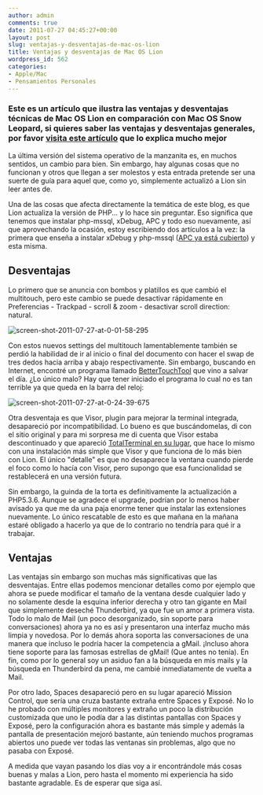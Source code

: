 ```yaml
---
author: admin
comments: true
date: 2011-07-27 04:45:27+00:00
layout: post
slug: ventajas-y-desventajas-de-mac-os-lion
title: Ventajas y desventajas de Mac OS Lion
wordpress_id: 562
categories:
- Apple/Mac
- Pensamientos Personales
---
```


### Este es un artículo que ilustra las ventajas y desventajas técnicas de Mac OS Lion en comparación con Mac OS Snow Leopard, si quieres saber las ventajas y desventajas generales, por favor [visita este artículo](http://blog.unreal4u.com/2012/03/deberia-comprarme-un-mac-o-pc/) que lo explica mucho mejor


La última versión del sistema operativo de la manzanita es, en muchos sentidos, un cambio para bien. Sin embargo, hay algunas cosas que no funcionan y otros que llegan a ser molestos y esta entrada pretende ser una suerte de guía para aquel que, como yo, simplemente actualizó a Lion sin leer antes de.

Una de las cosas que afecta directamente la temática de este blog, es que Lion actualiza la versión de PHP... y lo hace sin preguntar. Eso significa que tenemos que instalar php-mssql, xDebug, APC y todo eso nuevamente, así que aprovechando la ocasión, estoy escribiendo dos artículos a la vez: la primera que enseña a instalar xDebug y php-mssql ([APC ya está cubierto](http://blog.unreal4u.com/2011/04/instalar-apc-para-php-en-snow-leopard/)) y esta misma.
<!-- more -->



## Desventajas


Lo primero que se anuncia con bombos y platillos es que cambió el multitouch, pero este cambio se puede desactivar rápidamente en Preferencias - Trackpad - scroll & zoom - desactivar scroll direction: natural.

![screen-shot-2011-07-27-at-0-01-58-295](http://blog.unreal4u.com/wp-content/gallery/miscelaneo/screen-shot-2011-07-27-at-0-01-58-295.png)

Con estos nuevos settings del multitouch lamentablemente también se perdió la habilidad de ir al inicio o final del documento con hacer el swap de tres dedos hacia arriba y abajo respectivamente. Sin embargo, buscando en Internet, encontré un programa llamado [BetterTouchTool](http://blog.boastr.net/?page_id=1722) que vino a salvar el día. ¿Lo único malo? Hay que tener iniciado el programa lo cual no es tan terrible ya que queda en la barra del reloj: 

![screen-shot-2011-07-27-at-0-24-39-675](http://blog.unreal4u.com/wp-content/gallery/miscelaneo/screen-shot-2011-07-27-at-0-24-39-675.png)

Otra desventaja es que Visor, plugin para mejorar la terminal integrada, desapareció por incompatibilidad. Lo bueno es que buscándomelas, di con el sitio original y para mi sorpresa me di cuenta que Visor estaba descontinuado y que apareció [TotalTerminal en su lugar](http://totalterminal.binaryage.com/), que hace lo mismo con una instalación más simple que Visor y que funciona de lo más bien con Lion. El único "detalle" es que no desaparece la ventana cuando pierde el foco como lo hacía con Visor, pero supongo que esa funcionalidad se restablecerá en una versión futura.

Sin embargo, la guinda de la torta es definitivamente la actualización a PHP5.3.6. Aunque se agradece el upgrade, podrían por lo menos haber avisado ya que me da una paja enorme tener que instalar las extensiones nuevamente. Lo único rescatable de esto es que mañana en la mañana estaré obligado a hacerlo ya que de lo contrario no tendría para qué ir a trabajar.



## Ventajas


Las ventajas sin embargo son muchas más significativas que las desventajas. Entre ellas podemos mencionar detalles como por ejemplo que ahora se puede modificar el tamaño de la ventana desde cualquier lado y no solamente desde la esquina inferior derecha y otro tan gigante en Mail que simplemente deseché Thunderbird, ya que fue un amor a primera vista.
Todo lo malo de Mail (un poco desorganizado, sin soporte para conversaciones) ahora ya no es así y presentaron una interfaz mucho más limpia y novedosa. Por lo demás ahora soporta las conversaciones de una manera que incluso le podría hacer la competencia a gMail. ¡Incluso ahora tiene soporte para las famosas estrellas de gMail! (Que antes no tenía). En fin, como por lo general soy un asiduo fan a la búsqueda en mis mails y la búsqueda en Thunderbird da pena, me cambié inmediatamente de vuelta a Mail.

Por otro lado, Spaces desapareció pero en su lugar apareció Mission Control, que sería una cruza bastante extraña entre Spaces y Exposé. No lo he probado con múltiples monitores y extraño un poco la distribución customizada que uno le podía dar a las distintas pantallas con Spaces y Exposé, pero la configuración ahora es bastante más simple y además la pantalla de presentación mejoró bastante, aún teniendo muchos programas abiertos uno puede ver todas las ventanas sin problemas, algo que no pasaba con Exposé.

A medida que vayan pasando los días voy a ir encontrándole más cosas buenas y malas a Lion, pero hasta el momento mi experiencia ha sido bastante agradable. Es de esperar que siga así.
